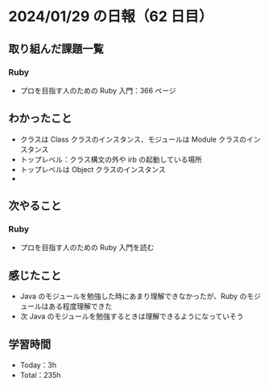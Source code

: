 # 2024/01/29 の日報（62 日目）

## 取り組んだ課題一覧

### Ruby

- プロを目指す人のための Ruby 入門：366 ページ

## わかったこと

- クラスは Class クラスのインスタンス、モジュールは Module クラスのインスタンス
- トップレベル：クラス構文の外や irb の起動している場所
- トップレベルは Object クラスのインスタンス
-

## 次やること

### Ruby

- プロを目指す人のための Ruby 入門を読む

## 感じたこと

- Java のモジュールを勉強した時にあまり理解できなかったが、Ruby のモジュールはある程度理解できた
- 次 Java のモジュールを勉強するときは理解できるようになっていそう

## 学習時間

- Today：3h
- Total：235h
